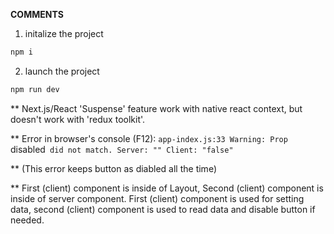**COMMENTS**

1. initalize the project

```sh
npm i
```

2. launch the project

```sh
npm run dev
```

\*\* Next.js/React 'Suspense' feature work with native react context, but doesn't work with 'redux toolkit'.

\*\* Error in browser's console (F12): `app-index.js:33 Warning: Prop `disabled` did not match. Server: "" Client: "false"`

\*\* (This error keeps button as diabled all the time)

\*\* First (client) component is inside of Layout, Second (client) component is inside of server component. First (client) component is used for setting data, second (client) component is used to read data and disable button if needed.
